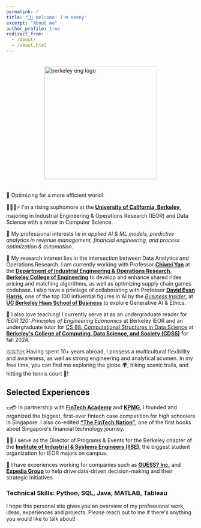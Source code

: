 ```yaml
---
permalink: /
title: "👋🏻 Welcome! I'm Kenny"
excerpt: "About me"
author_profile: true
redirect_from: 
  - /about/
  - /about.html
---
```

<div style="display: flex; justify-content: center; align-items: center;">
  <img src="https://scet.berkeley.edu/wp-content/uploads/2ColorPrimary_BE_Formal_Stacked_PRINT_CMYK.png" alt="berkeley eng logo" width="300" style="margin: 20px;"/> 
</div>

🔌 Optimizing for a more efficient world!

👨🏻‍💻⚡ I'm a rising sophomore at the [**University of California, Berkeley**](https://www.berkeley.edu/), majoring in Industrial Engineering & Operations Research (IEOR) and Data Science with a minor in Computer Science.

🥼 My professional interests lie in *applied AI & ML models, predictive analytics in revenue management, financial engineering, and process optimization & automation*. 

🧪 My research interest lies in the intersection between Data Analytics and Operations Research. I am currently working with Professor [**Chiwei Yan**](https://yanchiwei.github.io/) at the [**Department of Industrial Engineering & Operations Research**](https://ieor.berkeley.edu/), [**Berkeley College of Engineering**](https://engineering.berkeley.edu/) to develop and enhance shared rides pricing and matching algorithms, as well as optimizing supply chain games codebase. I also have a privilege of collaborating with Professor [**David Evan Harris**](https://haas.berkeley.edu/faculty/harris-david/), one of the top 100 influential figures in AI by the [*Business Insider*](https://www.businessinsider.com/the-ai-100-2023-the-people-who-make-ai-intelligent-2023-10), at [**UC Berkeley Haas School of Business**](https://haas.berkeley.edu/) to explore Generative AI & Ethics.

🧐 I also love teaching! I currently serve at as an undergraduate reader for *IEOR 120: Principles of Engineering Economics* at Berkeley IEOR and an undergraduate tutor for [CS 88: Computational Structures in Data Science](https://c88c.org/fa24/) at [**Berkeley's College of Computing, Data Science, and Society (CDSS)**](https://cdss.berkeley.edu/) for fall 2024.

🇸🇬🇹🇭 Having spent 10+ years abroad, I possess a multicultural flexibility and awareness, as well as strong engineering and analytical acumen. In my free time, you can find me exploring the globe 🌍, hiking scenic trails, and hitting the tennis court 🎾!

## Selected Experiences

💵💳 In partnership with [**FinTech Academy**](https://fin.edu.sg/) and [**KPMG**](https://kpmg.com/xx/en/home.html), I founded and organized the biggest, first-ever fintech case competition for high schoolers in Singapore. I also co-edited [**“The FinTech Nation”**](https://www.fintechnation.io/), one of the first books about Singapore's financial technology journey.

👷🏻 I serve as the Director of Programs & Events for the Berkeley chapter of the [**Institute of Industrial & Systems Engineers (IISE)**](https://iise.berkeley.edu/), the biggest student organization for IEOR majors on campus. 

👔 I have experiences working for companies such as [**GUESS? Inc.**](https://www.guess.com/us/en/home/) and [**Expedia Group**](https://expediagroup.com/) to help drive data-driven decision-making and their strategic initiatives.

### Technical Skills: Python, SQL, Java, MATLAB, Tableau

I hope this personal site gives you an overview of my professional work, ideas, experiences and projects. Please reach out to me if there's anything you would like to talk about!




